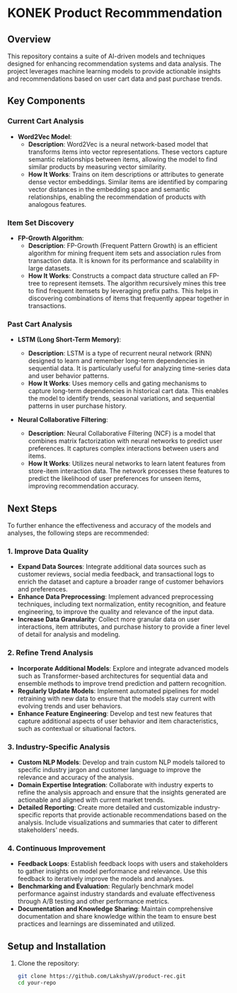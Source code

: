 # KONEK Product Recommmendation

## Overview

This repository contains a suite of AI-driven models and techniques designed for enhancing recommendation systems and data analysis. The project leverages machine learning models to provide actionable insights and recommendations based on user cart data and past purchase trends.

## Key Components

### Current Cart Analysis
- **Word2Vec Model**: 
  - **Description**: Word2Vec is a neural network-based model that transforms items into vector representations. These vectors capture semantic relationships between items, allowing the model to find similar products by measuring vector similarity.
  - **How It Works**: Trains on item descriptions or attributes to generate dense vector embeddings. Similar items are identified by comparing vector distances in the embedding space and semantic relationships, enabling the recommendation of products with analogous features.

### Item Set Discovery
- **FP-Growth Algorithm**: 
  - **Description**: FP-Growth (Frequent Pattern Growth) is an efficient algorithm for mining frequent item sets and association rules from transaction data. It is known for its performance and scalability in large datasets.
  - **How It Works**: Constructs a compact data structure called an FP-tree to represent itemsets. The algorithm recursively mines this tree to find frequent itemsets by leveraging prefix paths. This helps in discovering combinations of items that frequently appear together in transactions.

### Past Cart Analysis
- **LSTM (Long Short-Term Memory)**: 
  - **Description**: LSTM is a type of recurrent neural network (RNN) designed to learn and remember long-term dependencies in sequential data. It is particularly useful for analyzing time-series data and user behavior patterns.
  - **How It Works**: Uses memory cells and gating mechanisms to capture long-term dependencies in historical cart data. This enables the model to identify trends, seasonal variations, and sequential patterns in user purchase history.

- **Neural Collaborative Filtering**:
  - **Description**: Neural Collaborative Filtering (NCF) is a model that combines matrix factorization with neural networks to predict user preferences. It captures complex interactions between users and items.
  - **How It Works**: Utilizes neural networks to learn latent features from store-item interaction data. The network processes these features to predict the likelihood of user preferences for unseen items, improving recommendation accuracy.
 
## Next Steps

To further enhance the effectiveness and accuracy of the models and analyses, the following steps are recommended:

### 1. Improve Data Quality
- **Expand Data Sources**: Integrate additional data sources such as customer reviews, social media feedback, and transactional logs to enrich the dataset and capture a broader range of customer behaviors and preferences.
- **Enhance Data Preprocessing**: Implement advanced preprocessing techniques, including text normalization, entity recognition, and feature engineering, to improve the quality and relevance of the input data.
- **Increase Data Granularity**: Collect more granular data on user interactions, item attributes, and purchase history to provide a finer level of detail for analysis and modeling.

### 2. Refine Trend Analysis
- **Incorporate Additional Models**: Explore and integrate advanced models such as Transformer-based architectures for sequential data and ensemble methods to improve trend prediction and pattern recognition.
- **Regularly Update Models**: Implement automated pipelines for model retraining with new data to ensure that the models stay current with evolving trends and user behaviors.
- **Enhance Feature Engineering**: Develop and test new features that capture additional aspects of user behavior and item characteristics, such as contextual or situational factors.

### 3. Industry-Specific Analysis
- **Custom NLP Models**: Develop and train custom NLP models tailored to specific industry jargon and customer language to improve the relevance and accuracy of the analysis.
- **Domain Expertise Integration**: Collaborate with industry experts to refine the analysis approach and ensure that the insights generated are actionable and aligned with current market trends.
- **Detailed Reporting**: Create more detailed and customizable industry-specific reports that provide actionable recommendations based on the analysis. Include visualizations and summaries that cater to different stakeholders' needs.

### 4. Continuous Improvement
- **Feedback Loops**: Establish feedback loops with users and stakeholders to gather insights on model performance and relevance. Use this feedback to iteratively improve the models and analyses.
- **Benchmarking and Evaluation**: Regularly benchmark model performance against industry standards and evaluate effectiveness through A/B testing and other performance metrics.
- **Documentation and Knowledge Sharing**: Maintain comprehensive documentation and share knowledge within the team to ensure best practices and learnings are disseminated and utilized.

## Setup and Installation

1. Clone the repository:
   ```bash
   git clone https://github.com/LakshyaV/product-rec.git
   cd your-repo

